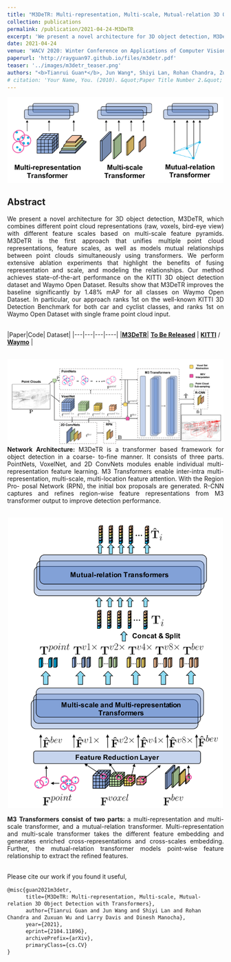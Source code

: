 ```yaml
---
title: "M3DeTR: Multi-representation, Multi-scale, Mutual-relation 3D Object Detection with Transformers"
collection: publications
permalink: /publication/2021-04-24-M3DeTR
excerpt: 'We present a novel architecture for 3D object detection, M3DeTR, which combines different point cloud representations (raw, voxels, bird-eye view) with different feature scales based on multi-scale feature pyramids. M3DeTR is the first approach that unifies multiple point cloud representations, feature scales, as well as models mutual relationships between point clouds simultaneously using transformers. Our method achieves state-of-the-art performance on the KITTI 3D object detection dataset and Waymo Open Dataset.'
date: 2021-04-24
venue: 'WACV 2020: Winter Conference on Applications of Computer Vision'
paperurl: 'http://rayguan97.github.io/files/m3detr.pdf'
teaser: '../images/m3detr_teaser.png'
authors: "<b>Tianrui Guan*</b>, Jun Wang*, Shiyi Lan, Rohan Chandra, Zuxuan Wu, Larry Davis, Dinesh Manocha"
# citation: 'Your Name, You. (2010). &quot;Paper Title Number 2.&quot; <i>Journal 1</i>. 1(2).'
---
```

<p style="text-align:center;">
<img src="../images/m3detr_teaser.png">
</p>

## Abstract
<div style="text-align: justify">We present a novel architecture for 3D object detection, M3DeTR, which combines different point cloud representations (raw, voxels, bird-eye view) with different feature scales based on multi-scale feature pyramids. M3DeTR is the first approach that unifies multiple point cloud representations, feature scales, as well as models mutual relationships between point clouds simultaneously using transformers. We perform extensive ablation experiments that highlight the benefits of fusing representation and scale, and modeling the relationships. Our method achieves state-of-the-art performance on the KITTI 3D object detection dataset and Waymo Open Dataset. Results show that M3DeTR improves the baseline significantly by 1.48% mAP for all classes on Waymo Open Dataset. In particular, our approach ranks 1st on the well-known KITTI 3D Detection Benchmark for both car and cyclist classes, and ranks 1st on Waymo Open Dataset with single frame point cloud input.</div>
<br>

|Paper|Code| Dataset| 
|---|---|---|----|
|[**M3DeTR**](http://rayguan97.github.io/files/m3detr.pdf)| [**To Be Released**](https://github.com/rayguan97/) |    [**KITTI**](http://www.cvlibs.net/datasets/kitti/eval_object.php?obj_benchmark=3d) / [**Waymo**](https://waymo.com/open/challenges/2021/real-time-3d-prediction/) |

<br>

<img src="../images/m3detr_arch.png" width="1024">
<div style="text-align: justify"> <b>Network Architecture: </b> M3DeTR is a transformer based framework for object detection in a coarse-
to-fine manner. It consists of three parts. PointNets, VoxelNet, and 2D ConvNets modules enable individual multi-representation feature
learning. M3 Transformers enable inter-intra multi-representation, multi-scale, multi-location feature attention. With the Region Pro-
posal Network (RPN), the initial box proposals are generated. R-CNN captures and refines region-wise feature representations from M3
transformer output to improve detection performance. </div>

<br>
<p style="text-align:center;">
<img src="../images/m3detr_transformer.png" width="500" centering>
</p>
<div style="text-align: justify"> <b> M3 Transformers consist of two parts: </b> a multi-representation and multi-scale transformer, and a mutual-relation
transformer. Multi-representation and multi-scale transformer
takes the different feature embedding and generates enriched
cross-representations and cross-scales embedding. Further,
the mutual-relation transformer models point-wise feature
relationship to extract the refined features. </div>

<br>

Please cite our work if you found it useful,

```
@misc{guan2021m3detr,
      title={M3DeTR: Multi-representation, Multi-scale, Mutual-relation 3D Object Detection with Transformers}, 
      author={Tianrui Guan and Jun Wang and Shiyi Lan and Rohan Chandra and Zuxuan Wu and Larry Davis and Dinesh Manocha},
      year={2021},
      eprint={2104.11896},
      archivePrefix={arXiv},
      primaryClass={cs.CV}
}
```
